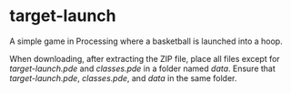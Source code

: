 # target-launch
A simple game in Processing where a basketball is launched into a hoop.

When downloading, after extracting the ZIP file, place all files except for <i>target-launch.pde</i> and <i>classes.pde</i> in a folder named <i>data</i>. Ensure that <i>target-launch.pde</i>, <i>classes.pde</i>, and <i>data</i> in the same folder.
